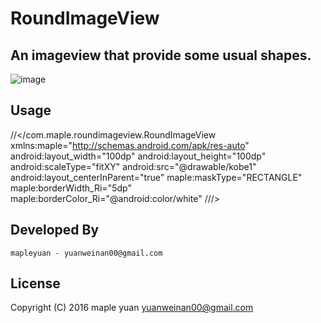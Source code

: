 RoundImageView
============
An imageview that provide some usual shapes.
------------
 ![image](https://github.com/mapleyuan/RoundImageView/blob/master/app/screenshot.png)
 
Usage
------------

//</com.maple.roundimageview.RoundImageView
xmlns:maple="http://schemas.android.com/apk/res-auto"
android:layout_width="100dp"
android:layout_height="100dp"
android:scaleType="fitXY"
android:src="@drawable/kobe1"
android:layout_centerInParent="true"
maple:maskType="RECTANGLE"
maple:borderWidth_Ri="5dp"
maple:borderColor_Ri="@android:color/white"
///>




Developed By
-------------

    mapleyuan - yuanweinan00@gmail.com

License
-------------

Copyright (C) 2016 maple yuan <yuanweinan00@gmail.com>
